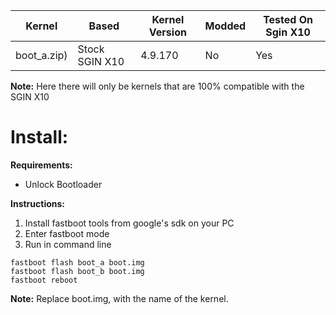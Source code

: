 | Kernel| Based | Kernel Version | Modded | Tested On Sgin X10 |
| --- | --- | --- | --- | --- |
| boot_a.zip) | Stock SGIN X10  | 4.9.170 | No | Yes |

**Note:** Here there will only be kernels that are 100% compatible with the SGIN X10

# Install:
**Requirements:**
- Unlock Bootloader

**Instructions:** 
1. Install fastboot tools from google's sdk on your PC
2. Enter fastboot mode
3. Run in command line
```
fastboot flash boot_a boot.img 
fastboot flash boot_b boot.img
fastboot reboot
```

**Note:** Replace boot.img, with the name of the kernel.
